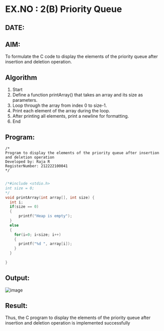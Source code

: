 # EX.NO : 2(B) Priority Queue
## DATE:
## AIM:
To formulate the C code to display the elements of the priority queue after insertion and deletion operation.

## Algorithm
1. Start 
2. Define a function printArray() that takes an array and its size as parameters. 
3. Loop through the array from index 0 to size-1. 
4. Print each element of the array during the loop. 
5. After printing all elements, print a newline for formatting. 
6. End    

## Program:
```
/*
Program to display the elements of the priority queue after insertion and deletion operation
Developed by: Raja R
RegisterNumber: 212222100041
*/

```
```c

/*#include <stdio.h>
int size = 0;
*/
void printArray(int array[], int size) {
  int i;
  if(size == 0)
  {
      printf("Heap is empty");
  }
  else
  {
    for(i=0; i<size; i++)
    {
      printf("%d ", array[i]);
    }
  }
  
}

```
## Output:
![image](https://github.com/user-attachments/assets/367f4108-11e7-4413-a568-468ac097cb4e)



## Result:
Thus, the C program to display the elements of the priority queue after insertion and deletion operation is implemented successfully
